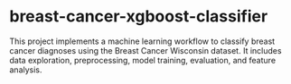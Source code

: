 # breast-cancer-xgboost-classifier
This project implements a machine learning workflow to classify breast cancer diagnoses using the Breast Cancer Wisconsin dataset. It includes data exploration, preprocessing, model training, evaluation, and feature analysis.
